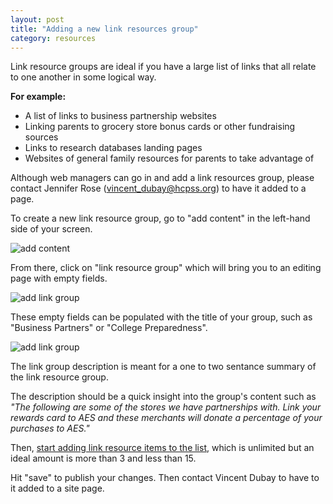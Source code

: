 ```yaml
---
layout: post
title: "Adding a new link resources group"
category: resources
---
```


Link resource groups are ideal if you have a large list of links that all relate to one another in some logical way.

**For example:**

- A list of links to business partnership websites
- Linking parents to grocery store bonus cards or other fundraising sources
- Links to research databases landing pages
- Websites of general family resources for parents to take advantage of

Although web managers can go in and add a link resources group, please contact Jennifer Rose (<a href="mailto:jennifer_rose@hcpss.org">vincent_dubay@hcpss.org</a>) to have it added to a page.

To create a new link resource group, go to "add content" in the left-hand side of your screen.

![add content](/schoolsites-help/images/resources/add-content.png)

From there, click on "link resource group" which will bring you to an editing page with empty fields.

![add link group](/schoolsites-help/images/resources/link-group-add.png)

These empty fields can be populated with the title of your group, such as "Business Partners" or "College Preparedness".

![add link group](/schoolsites-help/images/resources/link-group-add-field.png)

The link group description is meant for a one to two sentance summary of the link resource group.

The description should be a quick insight into the group's content such as *"The following are some of the stores we have partnerships with. Link your rewards card to AES and these merchants will donate a percentage of your purchases to AES."*

Then, [start adding link resource items to the list](/schoolsites-help/resources/2016/12/14/link-resources-item/), which is unlimited but an ideal amount is more than 3 and less than 15.

Hit "save" to publish your changes. Then contact Vincent Dubay to have to it added to a site page.
